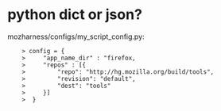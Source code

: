 # python dict or json?

mozharness/configs/my_script_config.py:

        > config = {
        >     "app_name_dir" : "firefox,
        >     "repos" : [{
        >         "repo": "http://hg.mozilla.org/build/tools",
        >         "revision": "default",
        >         "dest": "tools"
        >     }]
        >  }
